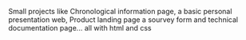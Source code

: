 Small projects like Chronological information page, a basic personal presentation web, Product landing page a sourvey form and technical documentation page... all with html and css
